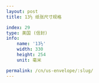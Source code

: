 ```yaml
---
layout: post
title: 13½ 纸张尺寸规格

index: 29
type: 美国 (信封)
info:
    name: '13½'
    width: 330
    height: 254
    unit: 毫米

permalink: /cn/us-envelope/:slug/
---
```



